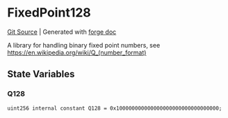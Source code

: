 # FixedPoint128
[Git Source](https://github.com/uniswap/v4-core/blob/1141642f8ba4665a50660886a8a8401526677045/src/libraries/FixedPoint128.sol)
| Generated with [forge doc](https://book.getfoundry.sh/reference/forge/forge-doc)

A library for handling binary fixed point numbers, see https://en.wikipedia.org/wiki/Q_(number_format)


## State Variables
### Q128

```solidity
uint256 internal constant Q128 = 0x100000000000000000000000000000000;
```


